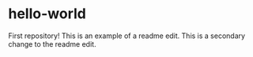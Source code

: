 # hello-world
First repository!
This is an example of a readme edit.
This is a secondary change to the readme edit.
